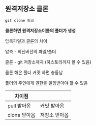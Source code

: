 ## 원격저장소 클론

``` py
git clone 링크
```

 **클론하면 원격저장소이름의 폴더가 생성**

압축파일과 클론의 차이

압축 - 최신버전의 파일/폴더

클론 - git 저장소까지 (히스토리까지 볼 수 있음)

클론 해온 폴더 커밋 하면 충돌남

폴더의 주인에게 권한을 일임받아야 할 수 있음



| 차이점       |               |
| ------------ | ------------- |
| pull 받아옴  | 커밋 받아옴   |
| clone 받아옴 | 저장소 받아옴 |